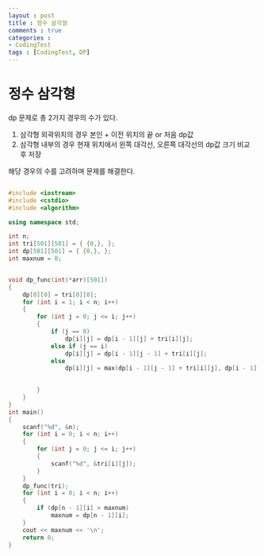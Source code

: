 ```yaml
---
layout : post
title : 정수 삼각형
comments : true
categories : 
- CodingTest
tags : [CodingTest, DP]
---
```

# 정수 삼각형
dp 문제로 총 2가지 경우의 수가 있다.
1. 삼각형 외곽위치의 경우 본인 + 이전 위치의 끝 or 처음 dp값
2. 삼각형 내부의 경우 현재 위치에서 왼쪽 대각선, 오른쪽 대각선의 dp값 크기 비교 후 저장

해당 경우의 수를 고려하며 문제를 해결한다.
```cpp

#include <iostream>
#include <cstdio>
#include <algorithm>

using namespace std;

int n;
int tri[501][501] = { {0,}, };
int dp[501][501] = { {0,}, };
int maxnum = 0;


void dp_func(int(*arr)[501])
{
	dp[0][0] = tri[0][0];
	for (int i = 1; i < n; i++)
	{
		for (int j = 0; j <= i; j++)
		{
			if (j == 0)
				dp[i][j] = dp[i - 1][j] + tri[i][j];
			else if (j == i)
				dp[i][j] = dp[i - 1][j - 1] + tri[i][j];
			else
				dp[i][j] = max(dp[i - 1][j - 1] + tri[i][j], dp[i - 1][j] + tri[i][j]);

			
		}
	}
}
int main()
{
	scanf("%d", &n);
	for (int i = 0; i < n; i++)
	{
		for (int j = 0; j <= i; j++)
		{
			scanf("%d", &tri[i][j]);
		}
	}
	dp_func(tri);
	for (int i = 0; i < n; i++)
	{
		if (dp[n - 1][i] > maxnum)
			maxnum = dp[n - 1][i];
	}
	cout << maxnum << '\n';
	return 0;
}

```